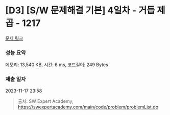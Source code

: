 # [D3] [S/W 문제해결 기본] 4일차 - 거듭 제곱 - 1217 

[문제 링크](https://swexpertacademy.com/main/code/problem/problemDetail.do?contestProbId=AV14dUIaAAUCFAYD) 

### 성능 요약

메모리: 13,540 KB, 시간: 6 ms, 코드길이: 249 Bytes

### 제출 일자

2023-11-17 23:58



> 출처: SW Expert Academy, https://swexpertacademy.com/main/code/problem/problemList.do